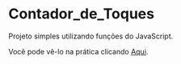 # Contador_de_Toques

Projeto simples utilizando funções do JavaScript.

Você pode vê-lo na prática clicando [Aqui](https://moiseslemosz.github.io/Contador_de_Toques/).
